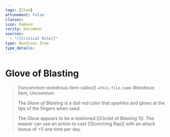 ```yaml
---
tags: [Item]
attunement: False
classes: 
icon: RaHand
rarity: Uncommon
sources:
  - "[[Critical Role]]"
type: Wondrous Item
type_details: 
---
```

# Glove of Blasting
>[!uncommon-wondrous-item-callout] `=this.file.name`
>*Wondrous Item, Uncommon*
>
>The *Glove of Blasting* is a dull red color that sparkles and glows at the tips of the fingers when used.
>
>The *Glove* appears to be a reskinned [[Circlet of Blasting 1]]. The wearer can use an action to cast [[Scorching Ray]] with an attack bonus of +5 one time per day.
>
>
